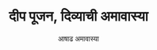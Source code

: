 ---
englishTitle: Deep Poojan
title: दीप पूजन, दिव्याची अमावास्या
subtitle: आषाढ अमावास्या
short:
  दीप सूर्याग्निरूपस्त्वं तेजसां तेज उत्तमम्‌।
  गृहाण मत्कृतां पूजां सर्वकामप्रदो भव।।
  
  
  हे दीपा, तू सूर्यरूप व अग्निरूप आहेस. तेजा मध्ये तू उत्तम तेज आहेस. माझ्या पूजेचा तू स्वीकार कर आणि माझ्या सर्व इच्छा पूर्ण कर.
  
  
  आषाढी अमावास्येलाच दीप अमावास्या किंवा दिव्याची आवस देखील म्हणतात. या दिवशी घरातील नीरांजन, पणती, समयी आदि आणि आता विजेचे दिवे पुसून स्वच्छ करावेत आणि नीरांजन, समयी यांची पूजा करून गोडाचा नेवैद्य अर्पण करावा.

long:
  दीप किंवा दीपज्योत हे बुद्धीचे व ज्ञानाचे प्रतीक मानलेले आहे. तमसो मा ज्योतिर्गमय म्हणजेच अंधारापासून मला प्रकाशज्योतीकडे ने, अशी उपनिषदांतील ऋषींची प्रार्थना आहे. कारण ज्ञान हे अज्ञानाचा अंधकार दूर करते. दीप याची व्याख्या करताना दीप्यते दीपयति वा स्वं परं चेति असे सांगितले जाते याचा अर्थ असा जो  स्वतः प्रकाशतो किंवा दुसऱ्याला प्रकाशित करतो, तो दीप होय. दिवा हा अग्नीचे किंवा तेजाचेच एक रूप आहे. अग्नीचा शोध हा मानवी प्रगतीच्या इतिहासातला एक मोठा टप्पा आहे. दीपाच्या रूपाने तो मानवाला प्रकाश देऊ लागला व अनेक ठिकाणी संचार करू लागला. अगदी प्राथमिक अवस्थेतले दिवे हे दगडाचे किंवा शिपांचे असत. नंतरच्या काळात मातीचे व धातूचे दिवे बनवले जाऊ लागले. रामायण व महाभारत या ग्रंथांत सोन्याच्या व रत्नाच्या दीपांचाही उल्लेख आहे. आता आपण विजेवर चालणारे दिवे वापरतो. प्रकाशाचे साधन या दृष्टीने दिव्याला व्यवहारात असाधारण महत्त्व आहे. त्यामुळेच त्याला धार्मिक महत्त्वही प्राप्त झाले आहे. दीपाचे माहात्म्य कालिका पुराणात सांगितले आहे, ते असे (का. पु. ६८)
  
  
  दीपेन लोकान् जयति दीपस्तेजोमयः स्मृतः। चतुर्वर्गप्रदो दीपस्तस्माद्दीपं यजेत् प्रिये।।
  अर्थ - (शिव म्हणतात) दीपामुळे लोकांवर जय मिळवता येतो. दीप हा तेजोमय आहे. तो धर्मार्थकाममोक्षप्रद आहे. म्हणून दीप प्रज्वलित करावा.
  
  
  अनेक घरांमध्ये आज ही सायंकाळच्यावेळी दिवे लावण्याची प्रथा आहे. हा दिवा पापनाश करतो असे मानतात, म्हणून रोज संध्याकाळी दिवा लावून त्याला खालील श्लोक म्हणून नमस्कार करतात.
  
  
  दीपज्योतिः परं ब्रह्म दीपज्योतिर्जनार्दनः। दीपो हरतु पापानि सन्ध्यादीप नमोऽस्तु ते।।
  
  
  आपल्या आयुष्याचा अत्यंत महत्वाचा भाग असलेल्या या दीपाची प्रसंगनिष्ठ अशी विविध नावे ही आढळतात, दिवाळीच्या वेळी आकाशात उंच लटकणाऱ्या दिव्याला आकाशदिवा म्हणतात. तो पितरांना प्रकाश देतो, अशी समजूत आहे. लग्नकार्यात एक लामणदिवा रोवळीत ठेवतात. त्याला शकूनदिवा असे नाव आहे. दिव्याच्या अमावास्येला कणकेचे, तांदळाच्या उकडीचे किंवा बाजरीच्या पिठाचे दिवे करून त्यांची पूजा करतात. या दिवशी घरातील दिव्यांना दूध-पाण्याने धुवून स्वच्छ करतात, त्यांची पूजा करतात. या दिवसा पासूनच पत्रीचे महत्त्व सुरु होते. आघाडा, दूर्वा, पिवळी फुले यांनी दिव्यांची पूजा करावी.
  
  
image: DeepPoojan.jpg
uploadDate: 2021/08/08
tags:
  - Deep Poojan
  - दिव्याची आवस
  - आषाढ
---
